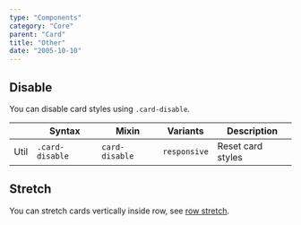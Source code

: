 ```yaml
---
type: "Components"
category: "Core"
parent: "Card"
title: "Other"
date: "2005-10-10"
---
```


## Disable

You can disable card styles using `.card-disable`.

<div class="table-scroll">

|                      | Syntax                          | Mixin            | Variants               | Description                   |
| ----------------------- | ---------------------------- | -----------------| ----------------------------- |----------------------------- |
| Util                  | `.card-disable`       | `card-disable`                | `responsive`                | Reset card styles            |

</div>

<demo>
  <demovanilla src="vanilla/components/core/card/disable">
  </demovanilla>
</demo>

## Stretch

You can stretch cards vertically inside row, see [row stretch](/components/core/row/other#stretch).
